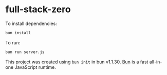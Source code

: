 # full-stack-zero

To install dependencies:

```bash
bun install
```

To run:

```bash
bun run server.js
```

This project was created using `bun init` in bun v1.1.30. [Bun](https://bun.sh) is a fast all-in-one JavaScript runtime.
